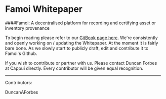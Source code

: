 # Famoi Whitepaper 



####Famoi: A decentralised platform for recording and certifying asset or inventory provenance


To begin reading please refer to our [GitBook page here](https://duncanaforbes.gitbooks.io/famoi-whitepaper/content/). We're consistently and openly working on / updating the Whitepaper. At the moment it is fairly bare bone. As we slowly start to publicly draft, edit and contribute it to Famoi's Github. 

If you wish to contribute or partner with us. Please contact Duncan Forbes at Cappui directly. Every contributor will be given equal recognition.


---

Contributors:

DuncanAForbes





